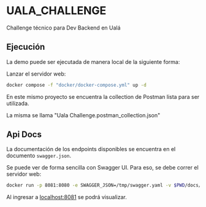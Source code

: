 # UALA_CHALLENGE

Challenge técnico para Dev Backend en Ualá

## Ejecución

La demo puede ser ejecutada de manera local de la siguiente forma:

Lanzar el servidor web:

```bash
docker compose -f "docker/docker-compose.yml" up -d
```

En este mismo proyecto se encuentra la collection de Postman lista para ser utilizada.

La misma se llama "Uala Challenge.postman_collection.json"

## Api Docs

La documentación de los endpoints disponibles se encuentra en el documento `swagger.json`.

Se puede ver de forma sencilla con Swagger UI. Para eso, se debe correr el servidor web:

```bash
docker run -p 8081:8080 -e SWAGGER_JSON=/tmp/swagger.yaml -v $PWD/docs/:/tmp swaggerapi/swagger-ui
```

Al ingresar a [localhost:8081](localhost:8081) se podrá visualizar.